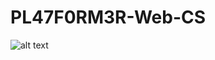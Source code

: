 # PL47F0RM3R-Web-CS
![alt text](https://github.com/TigerNetv/PL47F0RM3R-Web-CS/blob/main/Animation.gif)
